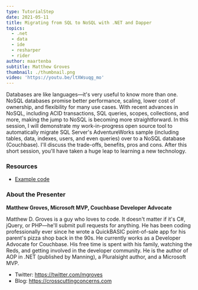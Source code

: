 ```yaml
---
type: TutorialStep
date: 2021-05-11
title: Migrating from SQL to NoSQL with .NET and Dapper
topics:
  - .net
  - data
  - ide
  - resharper
  - rider
author: maartenba
subtitle: Matthew Groves
thumbnail: ./thumbnail.png
video: 'https://youtu.be/ltXWsuqg_mo'
---
```


Databases are like languages—it's very useful to know more than one. NoSQL databases promise better performance, scaling, lower cost of ownership, and flexibility for many use cases. With recent advances in NoSQL, including ACID transactions, SQL queries, scopes, collections, and more, making the jump to NoSQL is becoming more straightforward. In this session, I will demonstrate my work-in-progress open source tool to automatically migrate SQL Server's AdventureWorks sample (including tables, data, indexes, users, and even queries) over to a NoSQL database (Couchbase). I'll discuss the trade-offs, benefits, pros and cons. After this short session, you'll have taken a huge leap to learning a new technology.

### Resources

* [Example code](https://github.com/mgroves/SqlServerToCouchbase)

### About the Presenter

**Matthew Groves, Microsoft MVP, Couchbase Developer Advocate**

Matthew D. Groves is a guy who loves to code. It doesn't matter if it's C#, jQuery, or PHP—he'll submit pull requests for anything. He has been coding professionally ever since he wrote a QuickBASIC point-of-sale app for his parent's pizza shop back in the 90s. He currently works as a Developer Advocate for Couchbase. His free time is spent with his family, watching the Reds, and getting involved in the developer community. He is the author of AOP in .NET (published by Manning), a Pluralsight author, and a Microsoft MVP.

* Twitter: https://twitter.com/mgroves
* Blog: https://crosscuttingconcerns.com
